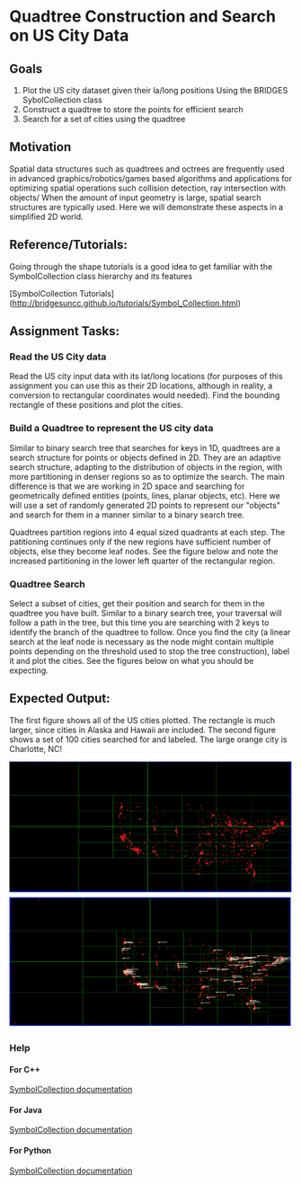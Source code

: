 Quadtree Construction and Search on US City Data
================================================

Goals
-----

 1. Plot the US city dataset  given their la/long positions Using the 
	BRIDGES SybolCollection class
 2. Construct a quadtree to store the points for efficient search
 3. Search for a set of cities using the quadtree

Motivation
----------
 Spatial data structures such as quadtrees and octrees  are frequently 
 used in advanced graphics/robotics/games based  algorithms and 
 applications  for optimizing spatial operations such collision detection, 
 ray intersection with objects/ When the amount of input geometry is 
 large, spatial search structures are typically used. Here we will 
 demonstrate these aspects in a simplified 2D world.

Reference/Tutorials:
--------------------
Going through the shape tutorials is a good idea to get familiar with
the SymbolCollection class hierarchy and its features 

[SymbolCollection Tutorials]
(http://bridgesuncc.github.io/tutorials/Symbol_Collection.html)

Assignment Tasks:
--------------------

### Read the US City data

Read the US city input data with its lat/long locations (for purposes
of this assignment you can use this as their 2D locations, although in
reality, a conversion to rectangular coordinates would needed). Find the
bounding rectangle of these positions and plot the cities.


###  Build a Quadtree to represent the US city data

Similar to binary search tree that searches for keys in 1D, 
quadtrees are a search structure for points or objects defined in 2D. 
They are an adaptive search structure, adapting to the distribution of 
objects in the region, with more partitioning in denser regions so as 
to optimize the search. The main difference is that we are working in 
2D space and searching for geometrically defined entities (points, lines, 
planar objects, etc). Here  we will use a set of randomly generated 2D points 
to represent our "objects" and search for them in a manner similar to a 
binary search tree.

Quadtrees partition regions into 4 equal sized quadrants at each step. The patitioning continues only if the new regions have sufficient number of objects, 
else they become leaf nodes. See the figure below and note the increased
partitioning in the lower left quarter of the  rectangular region.

###  Quadtree Search
Select a subset of cities, get their position and search for them in the
quadtree you have built. Similar to a binary search tree, your traversal will
follow a path in the tree, but this time you are searching with 2 keys to
identify the branch of the quadtree to follow. Once you find the city (a 
linear search at the leaf node is necessary as the node might contain 
multiple points depending on the threshold used to stop the tree 
construction), label it and plot the cities. See the figures below on what you should be expecting.


Expected Output:
----------------
The first figure shows all of the US cities plotted. The rectangle is much
larger, since cities in Alaska and Hawaii are included. The second figure shows a set of 100 cities searched for and labeled.  The large orange city is Charlotte, NC!

![Quadtree with all US Cities plotted](figures/qtree1.png)
![Quadtree Search for 100 cities](figures/qtree2.png)


### Help
#### For C++
[SymbolCollection documentation](https://bridgesuncc.github.io/doc/cxx-api/current/html/classbridges_1_1datastructure_1_1_symbol_collection.html)
#### For Java
[SymbolCollection documentation](https://bridgesuncc.github.io/doc/java-api/current/html/classbridges_1_1base_1_1_symbol_collection.html)
#### For Python
[SymbolCollection documentation](https://bridgesuncc.github.io/doc/python-api/current/html/classbridges_1_1symbol__collection_1_1_symbol_collection.html)
